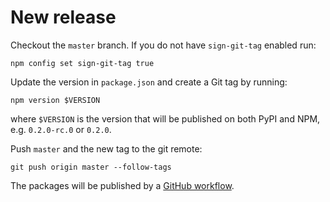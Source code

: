# New release

Checkout the `master` branch.
If you do not have `sign-git-tag` enabled run:

    npm config set sign-git-tag true

Update the version in `package.json` and create a Git tag by running:

    npm version $VERSION

where `$VERSION` is the version that will be published on both PyPI and NPM, e.g. `0.2.0-rc.0` or `0.2.0`.

Push `master` and the new tag to the git remote:

    git push origin master --follow-tags

The packages will be published by a [GitHub workflow](./.github/workflows/build.yml).
